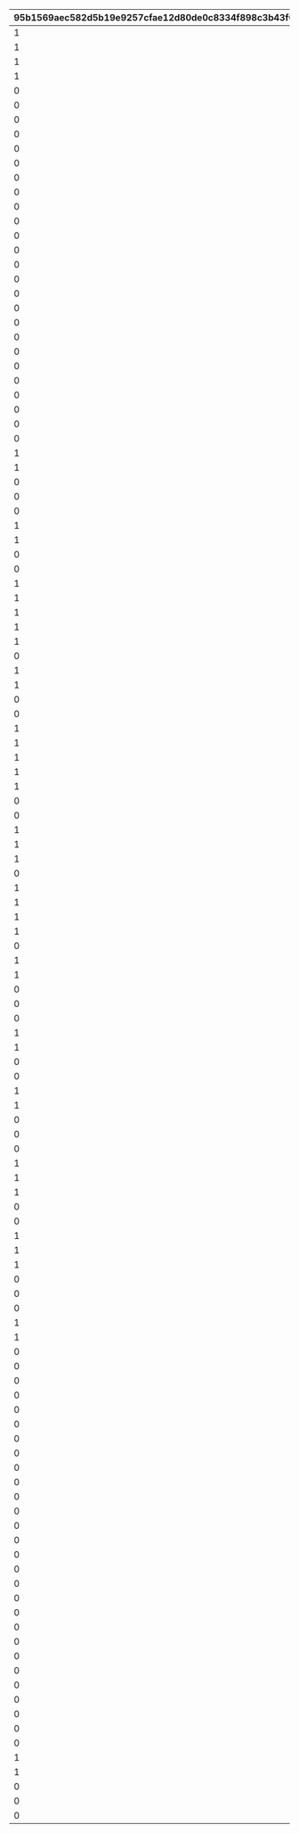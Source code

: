 |95b1569aec582d5b19e9257cfae12d80de0c8334f898c3b43f096ab6a1833e51|0edf81e26f109376dcb96001777a163eba0ed01cd81ae0f550bc901a0025d990|252dbc8a3a1b255f6d0f6f36bb188b49b65dc82dac050b55cafb1f30fee67ccd|37bb1b794daa1b6a6bcdba46cb9c3d9cbffe4e06bb7e5cbb0f3074fa038c1285|b9f9d1238c75c77c065da47eaa05e1205de0a67c0494807cc975aa668d1517f4|ae4d8c6433a64f36dd708e87fecbe83ba6b61307cc11129de4e00d24ee43ab6e|
| --- | --- | --- | --- | --- | --- |
|1|211|1005|212|2114001|802100290|
|1|211|1006|212|2114002|802100290|
|1|211|1007|212|2114003|802100290|
|1|211|1008|212|2114004|802100290|
|0|104|100501|100|2113061|802100266|
|0|104|100502|100|2113062|802100266|
|0|105|100503|102|2113063|802100266|
|0|106|100504|103|2113064|802100266|
|0|104|100505|100|2113065|802100266|
|0|104|100506|100|2113066|802100266|
|0|105|100507|102|2113067|802100266|
|0|106|100508|103|2113068|802100266|
|0|104|100509|100|2113069|802100266|
|0|104|100510|100|2113070|802100266|
|0|104|100511|100|2113071|802100267|
|0|104|100512|100|2113072|802100267|
|0|105|100513|102|2113073|802100267|
|0|106|100514|103|2113074|802100267|
|0|104|100515|100|2113075|802100267|
|0|104|100516|100|2113076|802100267|
|0|105|100517|102|2113077|802100267|
|0|106|100518|103|2113078|802100267|
|0|104|100519|100|2113079|802100267|
|0|104|100520|100|2113080|802100267|
|0|104|100521|100|2113081|802100268|
|0|104|100522|100|2113082|802100268|
|0|105|100523|102|2113083|802100268|
|0|106|100524|103|2113084|802100268|
|0|104|100525|100|2113085|802100268|
|1|208|100526|112|2113086|802100268|
|1|201|100527|110|2113087|802100268|
|0|104|100528|100|2113088|802100268|
|0|105|100529|102|2113089|802100268|
|0|106|100530|103|2113090|802100268|
|1|203|100601|114|2113031|802100263|
|1|202|100602|113|2113032|802100263|
|0|105|100603|102|2113033|802100263|
|0|106|100604|103|2113034|802100263|
|1|203|100605|114|2113035|802100263|
|1|202|100606|113|2113036|802100263|
|1|204|100607|111|2113037|802100263|
|1|202|100608|113|2113038|802100263|
|1|202|100609|113|2113039|802100263|
|0|106|100610|103|2113040|802100263|
|1|203|100611|114|2113041|802100264|
|1|202|100612|113|2113042|802100264|
|0|105|100613|102|2113043|802100264|
|0|106|100614|103|2113044|802100264|
|1|203|100615|114|2113045|802100264|
|1|202|100616|113|2113046|802100264|
|1|204|100617|111|2113047|802100264|
|1|202|100618|113|2113048|802100264|
|1|202|100619|113|2113049|802100264|
|0|106|100620|103|2113050|802100264|
|0|105|100621|102|2113051|802100265|
|1|203|100622|114|2113052|802100265|
|1|202|100623|113|2113053|802100265|
|1|204|100624|111|2113054|802100265|
|0|106|100625|103|2113055|802100265|
|1|208|100626|112|2113056|802100265|
|1|201|100627|110|2113057|802100265|
|1|203|100628|114|2113058|802100265|
|1|202|100629|113|2113059|802100265|
|0|106|100630|103|2113060|802100265|
|1|205|100701|112|2113091|802100269|
|1|206|100702|112|2113092|802100269|
|0|102|100703|117|2113093|802100269|
|0|105|100704|102|2113094|802100269|
|0|105|100705|102|2113095|802100269|
|1|202|100706|113|2113096|802100269|
|1|203|100707|114|2113097|802100269|
|0|102|100708|117|2113098|802100269|
|0|105|100709|102|2113099|802100269|
|1|202|100710|113|2113100|802100269|
|1|205|100711|112|2115001|802100270|
|0|102|100712|117|2115002|802100270|
|0|105|100713|102|2115003|802100270|
|0|106|100714|103|2115004|802100270|
|1|203|100715|114|2115005|802100270|
|1|202|100716|113|2115006|802100270|
|1|207|100717|112|2115007|802100270|
|0|105|100718|102|2115008|802100270|
|0|106|100719|103|2115009|802100270|
|1|202|100720|113|2115010|802100270|
|1|205|100721|112|2115011|802100271|
|1|208|100722|112|2115012|802100271|
|0|102|100723|117|2115013|802100271|
|0|105|100724|102|2115014|802100271|
|0|106|100725|103|2115015|802100271|
|1|208|100726|112|2115016|802100271|
|1|201|100727|110|2115017|802100271|
|0|102|100728|117|2115018|802100271|
|0|105|100729|102|2115019|802100271|
|0|106|100730|103|2115020|802100271|
|0|103|100801|104|2113001|802100260|
|0|104|100802|100|2113002|802100260|
|0|104|100803|100|2113003|802100260|
|0|105|100804|102|2113004|802100260|
|0|105|100805|102|2113005|802100260|
|0|104|100806|100|2113006|802100260|
|0|104|100807|100|2113007|802100260|
|0|105|100808|102|2113008|802100260|
|0|105|100809|102|2113009|802100260|
|0|107|100810|101|2113010|802100260|
|0|103|100811|104|2113011|802100261|
|0|104|100812|100|2113012|802100261|
|0|104|100813|100|2113013|802100261|
|0|105|100814|102|2113014|802100261|
|0|106|100815|103|2113015|802100261|
|0|104|100816|100|2113016|802100261|
|0|104|100817|100|2113017|802100261|
|0|105|100818|102|2113018|802100261|
|0|106|100819|103|2113019|802100261|
|0|104|100820|100|2113020|802100261|
|0|103|100821|104|2113021|802100262|
|0|104|100822|100|2113022|802100262|
|0|104|100823|100|2113023|802100262|
|0|105|100824|102|2113024|802100262|
|0|105|100825|102|2113025|802100262|
|1|208|100826|112|2113026|802100262|
|1|201|100827|110|2113027|802100262|
|0|105|100828|102|2113028|802100262|
|0|106|100829|103|2113029|802100262|
|0|103|100830|104|2113030|802100262|